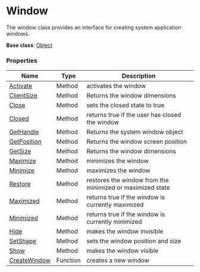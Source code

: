 # Window #
The window class provides an interface for creating system application windows.

**Base class**: [Object](Object)

### Properties ###
| Name | Type | Description |
|---|---|---|
| [Activate](Window_Activate.md) | Method | activates the window |
| [ClientSize](Window_ClientSize.md) | Method | Returns the window dimensions |
| [Close](Window_Close.md) | Method | sets the closed state to true |
| [Closed](Window_Closed.md) | Method | returns true if the user has closed the window |
| [GetHandle](Window_GetHandle.md) | Method | Returns the system window object |
| [GetPosition](Window_GetPosition.md) | Method | Returns the window screen position |
| [GetSize](Window_GetSize.md) | Method | Returns the window dimensions |
| [Maximize](Window_Minimize.md) | Method | minimizes the window |
| [Minimize](Window_Maximize.md) | Method | maximizes the window |
| [Restore](Window_Minimize.md) | Method | restores the window from the minimized or maximized state |
| [Maximized](Window_Maximized.md) | Method | returns true if the window is currently maximized |
| [Minimized](Window_Minimized.md) | Method | returns true if the window is currently minimized |
| [Hide](Window_Hide.md) | Method | makes the window invisible |
| [SetShape](Window_SetShape.md) | Method | sets the window position and size |
| [Show](Window_Show.md) | Method | makes the window visible |
| [CreateWindow](CreateWindow) | Function | creates a new window |
